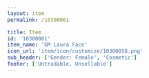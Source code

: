 ```yaml
---
layout: item
permalink: /10300061

title: Item
id: '10300061'
item_name: 'GM Laura Face'
icon_url: 'item/icon/customize/10300058.png'
sub_header: ['Gender: Female', 'Cosmetic']
footer: ['Untradable, Unsellable']
---
```

